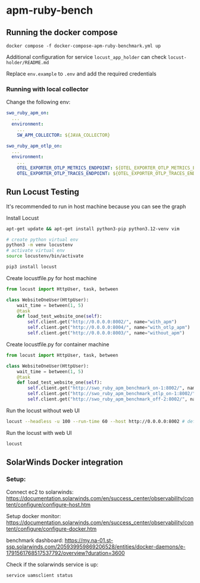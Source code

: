 # apm-ruby-bench

## Running the docker compose

```
docker compose -f docker-compose-apm-ruby-benchmark.yml up
```

Additional configuration for service `locust_app_holder` can check `locust-holder/README.md`

Replace `env.example` to `.env` and add the required credentials

### Running with local collector

Change the following env:
```yaml
swo_ruby_apm_on:
  ...
  environment:
    ...
    SW_APM_COLLECTOR: ${JAVA_COLLECTOR}

swo_ruby_apm_otlp_on:
  ...
  environment:
    ...
    OTEL_EXPORTER_OTLP_METRICS_ENDPOINT: ${OTEL_EXPORTER_OTLP_METRICS_ENDPOINT_LOCAL}
    OTEL_EXPORTER_OTLP_TRACES_ENDPOINT: ${OTEL_EXPORTER_OTLP_TRACES_ENDPOINT_LOCAL}
```

## Run Locust Testing

It's recommended to run in host machine because you can see the graph

Install Locust
```sh
apt-get update && apt-get install python3-pip python3.12-venv vim

# create python virtual env
python3 -m venv locustenv
# activate virtual env
source locustenv/bin/activate

pip3 install locust
```

Create locustfile.py for host machine
```python
from locust import HttpUser, task, between

class WebsiteOneUser(HttpUser):
    wait_time = between(1, 5)
    @task
    def load_test_website_one(self):
        self.client.get("http://0.0.0.0:8002/", name="with_apm")
        self.client.get("http://0.0.0.0:8004/", name="with_otlp_apm")
        self.client.get("http://0.0.0.0:8003/", name="without_apm")
```

Create locustfile.py for container machine
```python
from locust import HttpUser, task, between

class WebsiteOneUser(HttpUser):
    wait_time = between(1, 5)
    @task
    def load_test_website_one(self):
        self.client.get("http://swo_ruby_apm_benchmark_on-1:8002/", name="with_apm")
        self.client.get("http://swo_ruby_apm_benchmark_otlp_on-1:8002/", name="with_otlp_apm")
        self.client.get("http://swo_ruby_apm_benchmark_off-2:8002/", name="without_apm")
```

Run the locust without web UI
```sh
locust --headless -u 100 --run-time 60 --host http://0.0.0.0:8002 # default unit is seconds
```

Run the locust with web UI
```sh
locust
```

## SolarWinds Docker integration

### Setup:
Connect ec2 to solarwinds: https://documentation.solarwinds.com/en/success_center/observability/content/configure/configure-host.htm

Setup docker monitor: https://documentation.solarwinds.com/en/success_center/observability/content/configure/configure-docker.htm

benchmark dashboard: https://my.na-01.st-ssp.solarwinds.com/205939959869206528/entities/docker-daemons/e-1791561768517537792/overview?duration=3600

Check if the solarwinds service is up:
```
service uamsclient status
```
